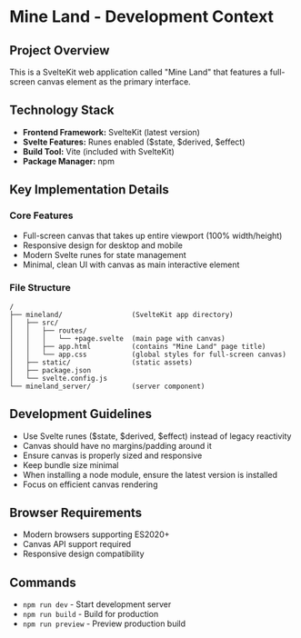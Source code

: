 # Mine Land - Development Context

## Project Overview
This is a SvelteKit web application called "Mine Land" that features a full-screen canvas element as the primary interface.

## Technology Stack
- **Frontend Framework:** SvelteKit (latest version)
- **Svelte Features:** Runes enabled ($state, $derived, $effect)
- **Build Tool:** Vite (included with SvelteKit)
- **Package Manager:** npm

## Key Implementation Details

### Core Features
- Full-screen canvas that takes up entire viewport (100% width/height)
- Responsive design for desktop and mobile
- Modern Svelte runes for state management
- Minimal, clean UI with canvas as main interactive element

### File Structure
```
/
├── mineland/                 (SvelteKit app directory)
│   ├── src/
│   │   ├── routes/
│   │   │   └── +page.svelte  (main page with canvas)
│   │   ├── app.html          (contains "Mine Land" page title)
│   │   └── app.css           (global styles for full-screen canvas)
│   ├── static/               (static assets)
│   ├── package.json
│   └── svelte.config.js
└── mineland_server/          (server component)
```

## Development Guidelines
- Use Svelte runes ($state, $derived, $effect) instead of legacy reactivity
- Canvas should have no margins/padding around it
- Ensure canvas is properly sized and responsive
- Keep bundle size minimal
- When installing a node module, ensure the latest version is installed
- Focus on efficient canvas rendering

## Browser Requirements
- Modern browsers supporting ES2020+
- Canvas API support required
- Responsive design compatibility

## Commands
- `npm run dev` - Start development server
- `npm run build` - Build for production
- `npm run preview` - Preview production build